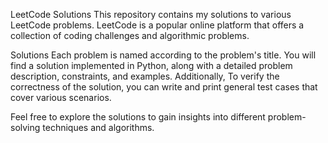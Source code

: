 LeetCode Solutions
This repository contains my solutions to various LeetCode problems. LeetCode is a popular online platform that offers a collection of coding challenges and algorithmic problems.

Solutions
Each problem is named according to the problem's title.
You will find a solution implemented in Python, along with a detailed problem description, constraints, and examples.
Additionally, To verify the correctness of the solution, you can write and print general test cases that cover various scenarios. 

Feel free to explore the solutions to gain insights into different problem-solving techniques and algorithms.